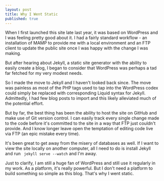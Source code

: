 ```yaml
---
layout: post
title: Why I Went Static
published: true
---
```

When I first launched this site late last year, it was based on WordPress and I was feeling pretty good about it. I had a fairly standard workflow - an installation of MAMP to provide me with a local environment and an FTP client to update the public site once I was happy with the change I was making.

But after hearing about Jekyll, a static site generator with the ability to easily create a blog, I began to consider that WordPress was perhaps a tad far fetched for my very modest needs.

So I made the move to Jekyll and I haven't looked back since. The move was painless as most of the PHP tags used to tap into the WordPress codex could simply be replaced with corresponding Liquid syntax for Jekyll. Admittedly, I had few blog posts to import and this likely alleviated much of the potential effort.

But by far, the best thing has been the ability to host the site on GitHub and make use of Git version control. I can easily track every single change made to the code before it's committed to the site in a way that FTP just couldn't provide. And I know longer leave open the temptation of editing code live via FTP (an epic mistake every time).

It's been great to get away from the misery of databases as well. If I want to view the site locally on another computer, all I need to do is install Jekyll and run <code> jekyll serve --watch</code> and I'm away.

Just to clarify, I am still a huge fan of WordPress and still use it regularly in my work. As a platform, it's really powerful. But I don't need a platform to build something so simple as this blog. That's why I went static.